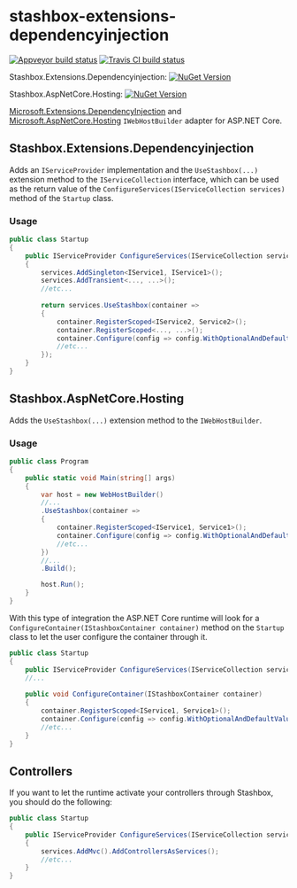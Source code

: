 # stashbox-extensions-dependencyinjection
[![Appveyor build status](https://img.shields.io/appveyor/ci/pcsajtai/stashbox-extensions-dependencyinjection/master.svg?label=appveyor)](https://ci.appveyor.com/project/pcsajtai/stashbox-extensions-dependencyinjection/branch/master) [![Travis CI build status](https://img.shields.io/travis/z4kn4fein/stashbox-extensions-dependencyinjection/master.svg?label=travis-ci)](https://travis-ci.org/z4kn4fein/stashbox-extensions-dependencyinjection)

Stashbox.Extensions.Dependencyinjection: [![NuGet Version](https://buildstats.info/nuget/Stashbox.Extensions.Dependencyinjection)](https://www.nuget.org/packages/Stashbox.Extensions.Dependencyinjection/)

Stashbox.AspNetCore.Hosting: [![NuGet Version](https://buildstats.info/nuget/Stashbox.AspNetCore.Hosting)](https://www.nuget.org/packages/Stashbox.AspNetCore.Hosting/)

[Microsoft.Extensions.DependencyInjection](https://github.com/aspnet/DependencyInjection) and [Microsoft.AspNetCore.Hosting](https://github.com/aspnet/Hosting) `IWebHostBuilder` adapter for ASP.NET Core.

## Stashbox.Extensions.Dependencyinjection
Adds an `IServiceProvider` implementation and the `UseStashbox(...)` extension method to the `IServiceCollection` interface, which can be used as the return value of the `ConfigureServices(IServiceCollection services)` method of the `Startup` class.
### Usage
```c#
public class Startup
{
    public IServiceProvider ConfigureServices(IServiceCollection services)
    {
        services.AddSingleton<IService1, IService1>();
        services.AddTransient<..., ...>();
        //etc...
        
        return services.UseStashbox(container =>
        {
            container.RegisterScoped<IService2, Service2>();
            container.RegisterScoped<..., ...>();
            container.Configure(config => config.WithOptionalAndDefaultValueInjection());
            //etc...
        });
    }
}
```
## Stashbox.AspNetCore.Hosting
Adds the `UseStashbox(...)` extension method to the `IWebHostBuilder`.
### Usage
```c#
public class Program
{
    public static void Main(string[] args)
    {
        var host = new WebHostBuilder()
        //...
        .UseStashbox(container =>
        {
            container.RegisterScoped<IService1, Service1>();
            container.Configure(config => config.WithOptionalAndDefaultValueInjection());
            //etc...
        })
        //...
        .Build();

        host.Run();
    }
}
```
With this type of integration the ASP.NET Core runtime will look for a `ConfigureContainer(IStashboxContainer container)` method on the `Startup` class to let the user configure the container through it.
```c#
public class Startup
{
    public IServiceProvider ConfigureServices(IServiceCollection services)
    //...
    
    public void ConfigureContainer(IStashboxContainer container)
    {
        container.RegisterScoped<IService1, Service1>();
        container.Configure(config => config.WithOptionalAndDefaultValueInjection());
        //etc...
    }
}
```

## Controllers
If you want to let the runtime activate your controllers through Stashbox, you should do the following:
```c#
public class Startup
{
    public IServiceProvider ConfigureServices(IServiceCollection services)
    {
        services.AddMvc().AddControllersAsServices();
        //etc...
    }
}
```
